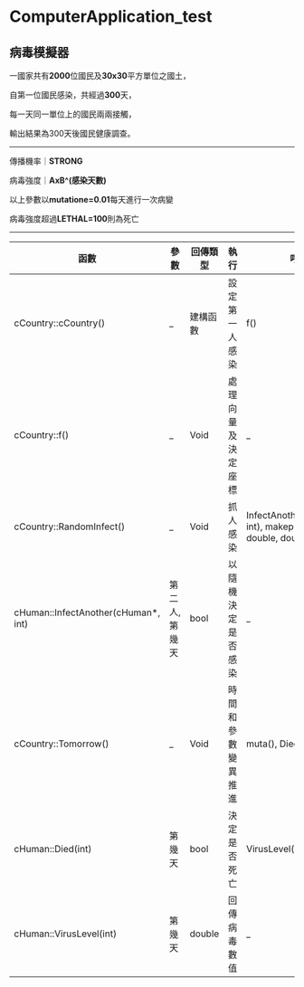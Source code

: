 # ComputerApplication_test
## **病毒模擬器**

一國家共有**2000**位國民及**30x30**平方單位之國土，  

自第一位國民感染，共經過**300**天，  

每一天同一單位上的國民兩兩接觸，  

輸出結果為300天後國民健康調查。  

----
   
傳播機率｜**STRONG**  

病毒強度｜**AxB^(感染天數)**   

以上參數以**mutatione=0.01**每天進行一次病變  

病毒強度超過**LETHAL=100**則為死亡  

---
函數                                 | 參數      |     回傳類型 | 執行             | 呼叫
---- | ---- | ---- | ---- | ----
cCountry::cCountry()                | _            | 建構函數 | 設定第一人感染     | f()  
cCountry::f()                       | _            | Void    | 處理向量及決定座標 | _  
cCountry::RandomInfect()            | _            | Void    | 抓人感染         | InfectAnother(cHuman*, int), makep(double, double, double)  
cHuman::InfectAnother(cHuman*, int) | 第二人, 第幾天 | bool    | 以隨機決定是否感染 | _  
cCountry::Tomorrow()                | _            | Void    | 時間和參數變異推進 | muta(), Died(int)  
cHuman::Died(int)                   | 第幾天        | bool    | 決定是否死亡      | VirusLevel(int)  
cHuman::VirusLevel(int)             | 第幾天        | double  | 回傳病毒數值      | _  


